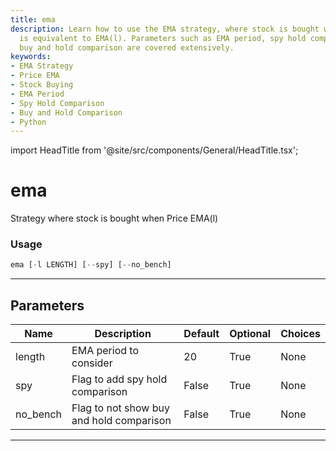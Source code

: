 ```yaml
---
title: ema
description: Learn how to use the EMA strategy, where stock is bought when the price
  is equivalent to EMA(l). Parameters such as EMA period, spy hold comparison, and
  buy and hold comparison are covered extensively.
keywords:
- EMA Strategy
- Price EMA
- Stock Buying
- EMA Period
- Spy Hold Comparison
- Buy and Hold Comparison
- Python
---
```


import HeadTitle from '@site/src/components/General/HeadTitle.tsx';

<HeadTitle title="ema - Backtesting - Stocks - Reference | OpenBB Terminal Docs" />

# ema

Strategy where stock is bought when Price  EMA(l)

### Usage

```python
ema [-l LENGTH] [--spy] [--no_bench]
```

---

## Parameters

| Name | Description | Default | Optional | Choices |
| ---- | ----------- | ------- | -------- | ------- |
| length | EMA period to consider | 20 | True | None |
| spy | Flag to add spy hold comparison | False | True | None |
| no_bench | Flag to not show buy and hold comparison | False | True | None |

---
